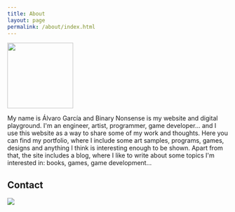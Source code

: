```yaml
---
title: About
layout: page
permalink: /about/index.html
---
```

<p><img src="../assets/images/logo.png" width="150px"></p>

<p>My name is Álvaro García and Binary Nonsense is my website and digital playground. I'm an engineer, artist, programmer, game developer... and I use this website as a way to share some of my work and thoughts. Here you can find my portfolio, where I include some art samples, programs, games, designs and anything I think is interesting enough to be shown. Apart from that, the site includes a blog, where I like to write about some topics I'm interested in: books, games, game development...</p>

<h2>Contact</h2>

<p style="backgroud-color: #eee"><img src="../portfolio/img/mail.png"></p>
